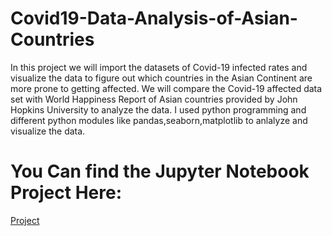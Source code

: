 # Covid19-Data-Analysis-of-Asian-Countries
In this project we will import the datasets of Covid-19 infected rates and visualize the data to figure out which countries in the Asian Continent are more prone to getting affected. We will compare the Covid-19 affected data set with World Happiness Report of Asian countries provided by John Hopkins University to analyze the data.
I used python programming and different python modules like pandas,seaborn,matplotlib to anlalyze and visualize the data.

# You Can find the Jupyter Notebook Project Here:
[Project](https://github.com/ffarhaaan/covid19-data-analysis-of-Asian-Countries/blob/master/covid-19_dataanalysis_asia.ipynb) 

